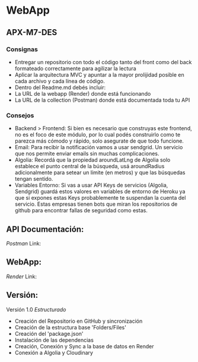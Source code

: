 # WebApp 
## APX-M7-DES

### Consignas
* Entregar un repositorio con todo el código tanto del front como del back formateado correctamente para agilizar la lectura
* Aplicar la arquitectura MVC y apuntar a la mayor prolijidad posible en cada archivo y cada línea de código.
* Dentro del Readme.md debés incluir:
* La URL de la webapp (Render) donde está funcionando
* La URL de la collection (Postman) donde está documentada toda tu API

### Consejos
* Backend > Frontend:
Si bien es necesario que construyas este frontend, no es el foco de este módulo, por lo cual podés construirlo como te parezca más cómodo y rápido, solo asegurate de que todo funcione.
* Email:
Para recibir la notificación vamos a usar sendgrid. Un servicio que nos permite enviar emails sin muchas complicaciones.
* Algolia:
Recordá que la propiedad aroundLatLng de Algolia solo establece el punto central de la búsqueda, usá aroundRadius adicionalmente para setear un límite (en metros) y que las búsquedas tengan sentido.
* Variables Entorno:
Si vas a usar API Keys de servicios (Algolia, Sendgrid) guardá estos valores en variables de entorno de Heroku ya que si expones estas Keys probablemente te suspendan la cuenta del servicio. Estas empresas tienen bots que miran los repositorios de github para encontrar fallas de seguridad como estas.

## API Documentación:
*Postman*
Link:

## WebApp:
*Render*
Link:

## Versión:

Versión 1.0
*Estructurado*
* Creación del Repositorio en GitHub y sincronización
* Creación de la estructura base 'Folders/Files'
* Creación del 'package.json'
* Instalación de las dependencias
* Creación, Conexión y Sync a la base de datos en Render
* Conexión a Algolia y Cloudinary

